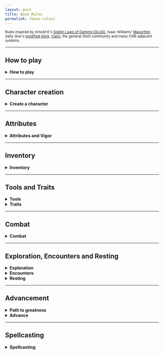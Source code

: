```yaml
---
layout: post
title: Base Rules
permalink: /base-rules/
---
```

<small>Rules inspired by Arnold K's [Goblin Laws of Gaming (GLoG)](http://goblinpunch.blogspot.com/2020/04/lair-of-lamb-final.html), Isaac Williams' [Mausritter](https://mausritter.com/), Salty Goo's [modified GloG](https://saltygoo.github.io/2020/11/09/base-rules/), [Cairn](https://cairnrpg.com/), the general GloG community and many OSR-adjacent systems.</small>

***
## How to play

<details markdown="1">
<summary><b>How to play</b></summary>
The game's a bit like a conversation between two groups of people - there are <b>players</b>, who incarnate characters in the world, and say what they do, and there is one <b>Game Master</b>, or <b>GM</b>, who describes the situation, gives context and interprets the rules. All you need is pencils, erasers, a handful of six-sided dice (or <b>d6s</b>), and some time on your hands.

When a player decides their character does something risky, the GM can ask them to <b>roll</b>, and to count the number of successes. A <b>Success</b> happens when a die has a result of '4' or more. You generally roll one die related to the <b>Attribute</b> you're using, and an additional die if you're using a <b>Tool</b> to help you.
*  <b>0 Success</b> - <i>Failure</i>. The character doesn't manage to do what they wanted, and something bad happens.
*  <b>1 Success</b> - <i>Partial success</i>. The character manages to do what they intended, but something bad happens.
*  <b>2 Successes</b> - <i>Success</i>. The character manages to do what they intended.
*  <b>Total result of '9'</b> - <i>Nine Lives</i>. Whatever the result is, the player gets a <b>Life</b> that they can use to reroll a die.

Certain situations can grant <b>boons</b> or <b>banes</b>. If a player has a boon, they roll an additional d6. If they have a bane, they remove one success from their pool after rolling.

Some rolls will count your <b>Degrees of success</b>, such as knowing how much damage you deal when you attack or how much information you get from someone you talk to. You get as many degrees of success as you have successes, and gain an additional one according to the result of each of your dice.
*  <b>6</b> - <i>+1 degree of success.</i>
*  <b>8</b> - <i>+2 degrees of success.</i>
*  <b>10</b> - <i>+3 degrees of success.</i>
*  <b>12</b> - <i>+4 degrees of success.</i>

That's all!
</details>

***
## Character creation

<details markdown="1">
<summary><b>Create a character</b></summary>

A character starts with 6 in all their [Attributes](https://bartapapa.github.io/legend/base-rules#attributes). You can choose to increase one to 8 by reducing another to 4.

A character also starts with 6 <b>Vigor</b> and 10 <b>Inventory Slots</b>. Use a six-sided die to represent your Vigor.

Choose a <b>[Faction](https://bartapapa.github.io/legend/factions)</b>, roll for your <b>Background</b> and choose 1 <b>Faction ability</b>.

You're done!
</details>

***
## Attributes

<details markdown="1">
<summary><b>Attributes and Vigor</b></summary>

A character has 3 <b>Attributes</b>:
*  <u><b>Might.</b></u> This is sheer physical strength, hardiness, resistance to pain. Generally used to run fast, break down doors, push someone over, and hold one's breath.
*  <u><b>Grace.</b></u> This is agility, quickness and reactivity. Generally used to run across tightropes, play the piano, and ride beasts.
*  <u><b>Wit.</b></u> This is knowledge, perception and charm. Generally used to sense when being observed, compel a guard dog to look the other way or know about something.

<b>Vigor</b> is the amount of damage a character can take before falling unconscious.
</details>

***
## Inventory

<details markdown="1">
<summary><b>Inventory</b></summary>

<u><b>Inventory</b></u>. You have 10 slots, which can be filled with objects, or bundles of 3 objects like acorns or bottle caps. <b>Heavy</b> objects take two slots. You'll fill your Inventory up with objects, although it can also fill up with <b>Fatigue</b>. If you have to add something to your Inventory and you don't have the space, you're <b>Exhausted</b> and can't move until you take something off. If you're exhausted and need to add Fatigue, you instead lower your Vigor by 1.
</details>

***
## Tools and Traits

<details markdown="1">
<summary><b>Tools</b></summary>
Some tools have a <b>Quality</b> to them. This is marked by a die in between parentheses. When the character uses this tool to accomplish something, then they add that tool's Quality die when <i>rolling</i>. If multiple tools are used, use the largest Quality die. Tools hat have a higher Quality are better than those of lower Quality. Some things can only be found, and never bought or even traded.
  
*  <b>d4 Quality</b> - <i>Mediocre</i>. Improvised, barely holding on.
*  <b>d6 Quality</b> - <i>Standard</i>. Common items and tools.
*  <b>d8 Quality</b> - <i>Professional</i>. Made by experienced artisans, top-notch quality material.
*  <b>d10 Quality</b> - <i>Exotic</i>. Made by legendary artisans, far beyond the ability of common animals.
*  <b>d12 Quality</b> - <i>Legendary</i>. Made by unfathomable forces, through unfathomable means. Unique.
</details>

<details markdown="1">
<summary><b>Traits</b></summary>
Some tools have Traits, which give a bit more info on how it can be used. It can be a <i>Treasure</i> or a <i>Light</i>, for example. Here are a list of common traits and their effects.
*  <b>Treasure.</b> Many animals will accept to trade goods and services for these.
*  <b>Light.</b> This illuminates your surroundings.
*  <b>Armor.</b> Damage you take by being attacked is reduced by 1. If it's Heavy, it's reduced by 2. You can only wear 1 Armor at a time.
*  <b>Ranged.</b> You can use this tool from far away.
*  <b>Food.</b> When resting, this heals your Vigor to max.
</details>

***
## Combat

<details markdown="1">
<summary><b>Combat</b></summary>
Combat starts when someone first attempts to attack. At the start of combat, roll Grace. If you have at least 1 success, you go before your enemies. If you're surprised, your enemies go first - if you surprise them, you go first.

When attacking someone, roll. Generally, it's a Might roll (if close combat) or a Grace roll (if ranged combat). You deal damage equal to your degrees of success.

<details markdown="1">
<summary><i>Example attack</i></summary>
You attack with a Big Stick (d6). You roll your Might, which is a d6, as well as the quality of the used tool, which is a d6. By rolling 2d6, you roll a 4 and a 6. It's a complete success! Two successes mean 2 degrees of success, but your 6 grants an additional degree of success. With all taken into account, you deal 3 damage (3 degrees of success).
</details>

</details>

***
## Exploration, Encounters and Resting

<details markdown="1">
<summary><b>Exploration</b></summary>
When exploring or going through a locale, like a house, a dungeon, or the ruins of a village inside a forest, the locale is divided into interconnected <b>Rooms</b>. Actions that are spent inside a Room take <b>10 minutes</b>, such as investigating, fighting, or gleaning info from the blood on the walls.

When exploring the great outdoors, where the scale becomes entire forests and mountains, actions take up what's called a <b>Watch</b> (or 4 hours). The great outdoors is made up of interconnected <b>Areas</b>. There are 6 Watches in a day: Dawn, Midday, Afternoon, Evening, Dusk, Midnight. Moving from one Area to a connected one takes a Watch. A good sleep takes 2 Watches.

Spending time doing strenuous physical activity causes the character to suffer <b>Fatigue</b>. Fatigue takes up 1 slot in the character's Inventory.

</details>

<details markdown="1">
<summary><b>Encounters</b></summary>
When first meeting with a creature and the GM isn't sure of the kind of first impression you're making, they might ask you to roll Wit. How the creature reacts depends on the result. The GM rolls 1d6, and the player rolls 1d6, so that the players don't know the full result.

| Reaction roll | General | Social | Monster <i>feels weaker</i> | Monster <i>feels stronger</i> |
|:--------------|:--------|:-------|:-------|:-------|
| 2             | Hostile    | Rejection   | Flee        | Attack    |
| 3-5           | Aggressive | Cold        | Flee        | Attack    |
| 6-8           | Neutral    | Neutral     | Freeze      | Threaten  |
| 9-11          | Friendly   | Amicable    | Ignore      | Offer aid |
| 12            | Helpful    | High esteem | Accepts aid | Grovel    |

</details>

<details markdown="1">
<summary><b>Resting</b></summary>
There are two kinds of rests: <b>Sleeps</b> and <b>Naps</b>. To Sleep, you must find a shelter where there is no immediate danger. Sleeping for 8 hours removes all accumulated Fatigue. To Nap, you need an hour in a comfortable place. Napping removes 1 Fatigue. You can only Nap once per day.

While resting, you can eat <b>Food</b> in your Inventory. Doing so, you heal all your Vigor to its maximum.

</details>

***
## Advancement

<details markdown="1">
<summary><b>Path to greatness</b></summary>
Over the course of your adventures, you might <i>do something great</i>. During a session, if you manage to do at least one thing that's marked in your <b>Path to greatness</b>, you can <b>Advance.</b>

</details>

<details markdown="1">
<summary><b>Advance</b></summary>
When you advance, you get to do one of the following:
*  <b>Increase your Vigor</b>. You increase your Vigor by 2, increasing the die used to represent it by one step. Doing so also grants you 2 additional <b>Inventory Slots</b>.
*  <b>Increase an attribute</b>. You increase a chosen attribute by 2, increasing the die used to represent it.
*  <b>Gain a faction ability</b>. You can gain a new faction ability as defined by your chosen faction.
</details>

***

## Spellcasting

<details markdown="1">
<summary><b>Spellcasting</b></summary>
If you have a <b>Spellbook</b>, you can cast the associated spell. Roll Wit and add a d6. The effects of the spell depend on the [sum] of the results, the [size] of the biggest die, and the [degrees] of success.
  
On a failure, the spell cannot be cast any more for the day, and needs to be recharged (stated in the spell). If you roll doubles, a <b>Mishap</b> occurs along with the usual effects. The GM determines what happens according to the spell and situation.

</details>

